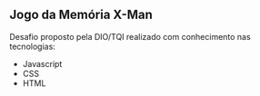 ## Jogo da Memória X-Man

Desafio proposto pela DIO/TQI realizado com conhecimento nas tecnologias:

* Javascript
* CSS
* HTML
